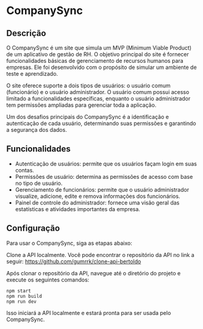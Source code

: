 # CompanySync
## Descrição
O CompanySync é um site que simula um MVP (Minimum Viable Product) de um aplicativo de gestão de RH. O objetivo principal do site é fornecer funcionalidades básicas de gerenciamento de recursos humanos para empresas. Ele foi desenvolvido com o propósito de simular um ambiente de teste e aprendizado.

O site oferece suporte a dois tipos de usuários: o usuário comum (funcionário) e o usuário administrador. O usuário comum possui acesso limitado a funcionalidades específicas, enquanto o usuário administrador tem permissões ampliadas para gerenciar toda a aplicação.

Um dos desafios principais do CompanySync é a identificação e autenticação de cada usuário, determinando suas permissões e garantindo a segurança dos dados.

## Funcionalidades
- Autenticação de usuários: permite que os usuários façam login em suas contas.
- Permissões de usuário: determina as permissões de acesso com base no tipo de usuário.
- Gerenciamento de funcionários: permite que o usuário administrador visualize, adicione, edite e remova informações dos funcionários.
- Painel de controle do administrador: fornece uma visão geral das estatísticas e atividades importantes da empresa.

## Configuração
Para usar o CompanySync, siga as etapas abaixo:

Clone a API localmente. Você pode encontrar o repositório da API no link a seguir: https://github.com/gumrrk/clone-api-bertoldo

Após clonar o repositório da API, navegue até o diretório do projeto e execute os seguintes comandos:

```
npm start
npm run build
npm run dev
```

Isso iniciará a API localmente e estará pronta para ser usada pelo CompanySync.
